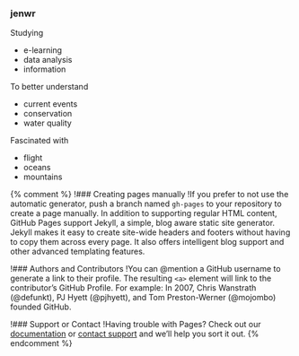 ### jenwr
Studying
- e-learning
- data analysis
- information 

To better understand
- current events
- conservation
- water quality

Fascinated with
- flight
- oceans
- mountains

{% comment %} 
!### Creating pages manually
!If you prefer to not use the automatic generator, push a branch named `gh-pages` to your repository to create a page manually. In addition to supporting regular HTML content, GitHub Pages support Jekyll, a simple, blog aware static site generator. Jekyll makes it easy to create site-wide headers and footers without having to copy them across every page. It also offers intelligent blog support and other advanced templating features.

!### Authors and Contributors
!You can @mention a GitHub username to generate a link to their profile. The resulting `<a>` element will link to the contributor’s GitHub Profile. For example: In 2007, Chris Wanstrath (@defunkt), PJ Hyett (@pjhyett), and Tom Preston-Werner (@mojombo) founded GitHub.

!### Support or Contact
!Having trouble with Pages? Check out our [documentation](https://help.github.com/pages) or [contact support](https://github.com/contact) and we’ll help you sort it out.
{% endcomment %}
